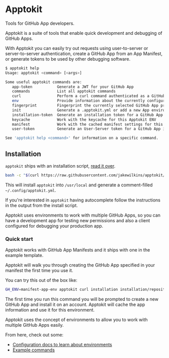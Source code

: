 # Apptokit

Tools for GitHub App developers.

Apptokit is a suite of tools that enable quick development and debugging of
GitHub Apps.

With Apptokit you can easily try out requests using user-to-server or server-to-server
authentication, create a GitHub App from an App Manifest, or generate tokens to be
used by other debugging software.


```bash
$ apptokit help
Usage: apptokit <command> [<args>]

Some useful apptokit commands are:
   app-token           Generate a JWT for your GitHub App
   commands            List all apptokit commands
   curl                Perform a curl command authenticated as a GitHub App.
   env                 Provide information about the currently configured GitHub App
   fingerprint         Fingerprint the currently selected GitHub App private key.
   init                Generate a .apptokit.yml or add a new App environment
   installation-token  Generate an installation token for a GitHub App installation.
   keycache            Work with the keycache for this Apptokit ENV
   manifest            Work with the cached manifest settings for this Apptokit ENV
   user-token          Generate an User-Server token for a GitHub App installation.

See 'apptokit help <command>' for information on a specific command.
```

## Installation

`apptokit` ships with an installation script, [read it over][install-script-html].

```bash
bash -c "$(curl https://raw.githubusercontent.com/jakewilkins/apptokit/main/install.sh -fsSL)" -- install
```

This will install `apptokit` into `/usr/local` and generate a comment-filled
`~/.config/apptokit.yml`.

If you're interested in `apptokit` having autocomplete follow the instructions in
the output from the install script.

Apptokit uses environments to work with multiple GitHub Apps, so you can have a
development app for testing new permissions and also a client configured for
debugging your production app.

### Quick start

Apptokit works with GitHub App Manifests and it ships with one in the example template.

Apptokit will walk you through creating the GitHub App specified in your manifest
the first time you use it.

You can try this out of the box like:

```bash
GH_ENV=manifest-app-env apptokit curl installation installation/repositories | jq
```

The first time you run this command you will be prompted to create a new GitHub
App and install it on an account. Apptokit will cache the app information and use
it for this environment.

Apptokit uses the concept of environments to allow you to work with multiple GitHub
Apps easily.

From here, check out some:

- [Configuration docs to learn about environments][configuration]
- [Example commands][examples]


[install-script-html]: https://github.com/jakewilkins/apptokit/blob/main/install.sh
[configuration]: https://github.com/jakewilkins/apptokit/docs/configuration.md
[examples]: https://github.com/jakewilkins/apptokit/docs/examples.md
